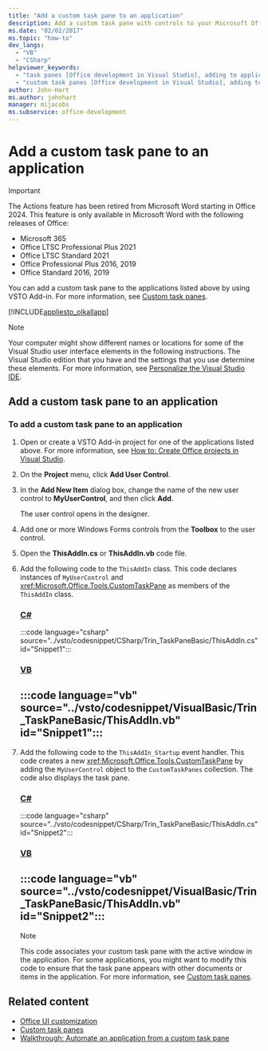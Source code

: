```yaml
---
title: "Add a custom task pane to an application"
description: Add a custom task pane with controls to your Microsoft Office applications by using the Visual Studio Tools for Office (VSTO) Add-in.
ms.date: "02/02/2017"
ms.topic: "how-to"
dev_langs:
  - "VB"
  - "CSharp"
helpviewer_keywords:
  - "task panes [Office development in Visual Studio], adding to application"
  - "custom task panes [Office development in Visual Studio], adding to application"
author: John-Hart
ms.author: johnhart
manager: mijacobs
ms.subservice: office-development
---
```

# Add a custom task pane to an application




> [!IMPORTANT]
> The Actions feature has been retired from Microsoft Word starting in Office 2024.
> This feature is only available in Microsoft Word with the following releases of Office:
> - Microsoft 365
> - Office LTSC Professional Plus 2021
> - Office LTSC Standard 2021
> - Office Professional Plus 2016, 2019
> - Office Standard 2016, 2019

 

You can add a custom task pane to the applications listed above by using VSTO Add-in. For more information, see [Custom task panes](../vsto/custom-task-panes.md).

 [!INCLUDE[appliesto_olkallapp](../vsto/includes/appliesto-olkallapp-md.md)]

> [!NOTE]
> Your computer might show different names or locations for some of the Visual Studio user interface elements in the following instructions. The Visual Studio edition that you have and the settings that you use determine these elements. For more information, see [Personalize the Visual Studio IDE](../ide/personalizing-the-visual-studio-ide.md).

## Add a custom task pane to an application

### To add a custom task pane to an application

1. Open or create a VSTO Add-in project for one of the applications listed above. For more information, see [How to: Create Office projects in Visual Studio](../vsto/how-to-create-office-projects-in-visual-studio.md).

2. On the **Project** menu, click **Add User Control**.

3. In the **Add New Item** dialog box, change the name of the new user control to **MyUserControl**, and then click **Add**.

     The user control opens in the designer.

4. Add one or more Windows Forms controls from the **Toolbox** to the user control.

5. Open the **ThisAddIn.cs** or **ThisAddIn.vb** code file.

6. Add the following code to the `ThisAddIn` class. This code declares instances of `MyUserControl` and <xref:Microsoft.Office.Tools.CustomTaskPane> as members of the `ThisAddIn` class.

     ### [C#](#tab/csharp)
     :::code language="csharp" source="../vsto/codesnippet/CSharp/Trin_TaskPaneBasic/ThisAddIn.cs" id="Snippet1":::

     ### [VB](#tab/vb)
     :::code language="vb" source="../vsto/codesnippet/VisualBasic/Trin_TaskPaneBasic/ThisAddIn.vb" id="Snippet1":::
     ---

7. Add the following code to the `ThisAddIn_Startup` event handler. This code creates a new <xref:Microsoft.Office.Tools.CustomTaskPane> by adding the `MyUserControl` object to the `CustomTaskPanes` collection. The code also displays the task pane.

     ### [C#](#tab/csharp)
     :::code language="csharp" source="../vsto/codesnippet/CSharp/Trin_TaskPaneBasic/ThisAddIn.cs" id="Snippet2":::

     ### [VB](#tab/vb)
     :::code language="vb" source="../vsto/codesnippet/VisualBasic/Trin_TaskPaneBasic/ThisAddIn.vb" id="Snippet2":::
     ---

    > [!NOTE]
    > This code associates your custom task pane with the active window in the application. For some applications, you might want to modify this code to ensure that the task pane appears with other documents or items in the application. For more information, see [Custom task panes](../vsto/custom-task-panes.md).

## Related content
- [Office UI customization](../vsto/office-ui-customization.md)
- [Custom task panes](../vsto/custom-task-panes.md)
- [Walkthrough: Automate an application from a custom task pane](../vsto/walkthrough-automating-an-application-from-a-custom-task-pane.md)
